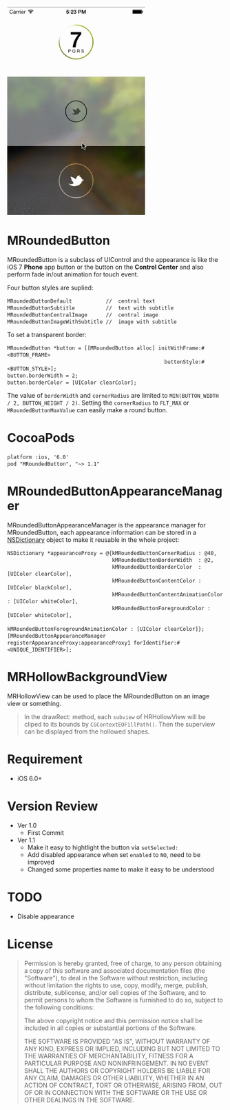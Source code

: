 ![image](present.gif)

MRoundedButton
==============

MRoundedButton is a subclass of UIControl and the appearance is like the iOS 7 **Phone** app button or the button on the **Control Center** and also perform fade in/out animation for touch event.

Four button styles are suplied:

    MRoundedButtonDefault           //  central text
    MRoundedButtonSubtitle          //  text with subtitle 
    MRoundedButtonCentralImage      //  central image
    MRoundedButtonImageWithSubtitle //  image with subtitle

To set a transparent border:
    
    MRoundedButton *button = [[MRoundedButton alloc] initWithFrame:#<BUTTON_FRAME>
                                                       buttonStyle:#<BUTTON_STYLE>];
    button.borderWidth = 2;
    button.borderColor = [UIColor clearColor];

The value of `borderWidth` and `cornerRadius` are limited to `MIN(BUTTON_WIDTH / 2, BUTTON_HEIGHT / 2)`. 
Setting the `cornerRadius` to `FLT_MAX` or `MRoundedButtonMaxValue` can easily make a round button.

CocoaPods
=========

    platform :ios, '6.0'
    pod "MRoundedButton", "~> 1.1"

MRoundedButtonAppearanceManager
===============================

MRoundedButtonAppearanceManager is the appearance manager for MRoundedButton, each appearance information can be stored in a [NSDictionary](https://developer.apple.com/library/ios/documentation/Cocoa/Reference/Foundation/Classes/NSDictionary_Class/Reference/Reference.html) object to make it reusable in the whole project:

    NSDictionary *appearanceProxy = @{kMRoundedButtonCornerRadius : @40,
                                      kMRoundedButtonBorderWidth  : @2,
                                      kMRoundedButtonBorderColor  : [UIColor clearColor],
                                      kMRoundedButtonContentColor : [UIColor blackColor],
                                      kMRoundedButtonContentAnimationColor : [UIColor whiteColor],
                                      kMRoundedButtonForegroundColor : [UIColor whiteColor],
                                      kMRoundedButtonForegroundAnimationColor : [UIColor clearColor]};
    [MRoundedButtonAppearanceManager registerAppearanceProxy:appearanceProxy1 forIdentifier:#<UNIQUE_IDENTIFIER>];
    
MRHollowBackgroundView
============

MRHollowView can be used to place the MRoundedButton on an image view or something.
> In the drawRect: method, each `subview` of HRHollowView will be cliped to its bounds by `CGContextEOFillPath()`. Then the superview can be displayed from the hollowed shapes.

Requirement
===========
* iOS 6.0+

Version Review
==============
* Ver 1.0
  - First Commit
* Ver 1.1
  - Make it easy to hightlight the button via `setSelected:`
  - Add disabled appearance when set `enabled` to `NO`, need to be improved
  - Changed some properties name to make it easy to be understood

TODO
====
* Disable appearance
    
License
=======
> Permission is hereby granted, free of charge, to any person obtaining a copy
> of this software and associated documentation files (the "Software"), to deal
> in the Software without restriction, including without limitation the rights
> to use, copy, modify, merge, publish, distribute, sublicense, and/or sell
> copies of the Software, and to permit persons to whom the Software is
> furnished to do so, subject to the following conditions:
>
> The above copyright notice and this permission notice shall be included in
> all copies or substantial portions of the Software.
>        
> THE SOFTWARE IS PROVIDED "AS IS", WITHOUT WARRANTY OF ANY KIND, EXPRESS OR
> IMPLIED, INCLUDING BUT NOT LIMITED TO THE WARRANTIES OF MERCHANTABILITY,
> FITNESS FOR A PARTICULAR PURPOSE AND NONINFRINGEMENT. IN NO EVENT SHALL THE
> AUTHORS OR COPYRIGHT HOLDERS BE LIABLE FOR ANY CLAIM, DAMAGES OR OTHER
> LIABILITY, WHETHER IN AN ACTION OF CONTRACT, TORT OR OTHERWISE, ARISING FROM,
> OUT OF OR IN CONNECTION WITH THE SOFTWARE OR THE USE OR OTHER DEALINGS IN
> THE SOFTWARE.
        
